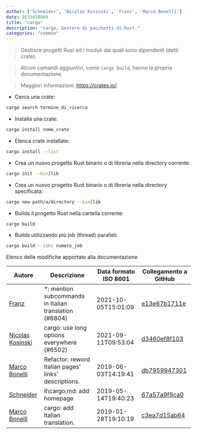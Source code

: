 ```yaml
---
author: ['Schneider', 'Nicolas Kosinski', 'Franz', 'Marco Bonelli']
date: 1633438869
title: "cargo"
description: "cargo, Gestore di pacchetti di Rust."
categories: "common"
---
```

> Gestisce progetti Rust ed i moduli dai quali sono dipendenti (detti crate).

> Alcuni comandi aggiuntivi, come `cargo build`, hanno la propria documentazione.

> Maggiori informazioni: <https://crates.io/>.

- Cerca una crate:

```bash
cargo search termine_di_ricerca
```

- Installa una crate:

```bash
cargo install nome_crate
```

- Elenca crate installate:

```bash
cargo install --list
```

- Crea un nuovo progetto Rust binario o di libreria nella directory corrente:

```bash
cargo init --bin|lib
```

- Crea un nuovo progetto Rust binario o di libreria nella directory specificata:

```bash
cargo new path/a/directory --bin|lib
```

- Builda il progetto Rust nella cartella corrente:

```bash
cargo build
```

- Builda utilizzando più job (thread) paralleli:

```bash
cargo build --jobs numero_job
```
Elenco delle modifiche apportate alla documentazione


Autore | Descrizione | Data formato ISO 8601 | Collegamento a GitHub
------|-----|-----|-----
[Franz](mailto:franz.f1032@gmail.com) | *: mention subcommands in Italian translation (#6804) | 2021-10-05T15:01:09 | [e13e67b1711e](https://github.com/tldr-pages/tldr/commit/e13e67b1711e4112cca0cc4d07521c0cf901290c)
[Nicolas Kosinski](mailto:nicokosi@users.noreply.github.com) | cargo: use long options everywhere (#6502) | 2021-09-11T09:53:04 | [d3460ef8f103](https://github.com/tldr-pages/tldr/commit/d3460ef8f103a660f6f6765265b838b919342f1a)
[Marco Bonelli](mailto:marco@mebeim.net) | Refactor: reword Italian pages' links' descriptions. | 2019-06-03T14:19:41 | [db7959947301](https://github.com/tldr-pages/tldr/commit/db795994730108131d36e7a50b67378e79e27c10)
[Schneider](mailto:lucas.schneider@sap.com) | it\cargo.md: add homepage | 2019-05-14T19:40:23 | [67a57a9f9ca0](https://github.com/tldr-pages/tldr/commit/67a57a9f9ca0a43edf9d7f31ba90f79bdc15608a)
[Marco Bonelli](mailto:mb5.marcob@gmail.com) | cargo: add Italian translation. | 2019-01-28T19:10:19 | [c3ea7d15ab64](https://github.com/tldr-pages/tldr/commit/c3ea7d15ab64e1294ae62b3b9270d579f456ba94)

